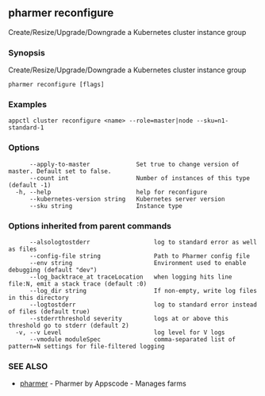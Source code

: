 ## pharmer reconfigure

Create/Resize/Upgrade/Downgrade a Kubernetes cluster instance group

### Synopsis


Create/Resize/Upgrade/Downgrade a Kubernetes cluster instance group

```
pharmer reconfigure [flags]
```

### Examples

```
appctl cluster reconfigure <name> --role=master|node --sku=n1-standard-1
```

### Options

```
      --apply-to-master             Set true to change version of master. Default set to false.
      --count int                   Number of instances of this type (default -1)
  -h, --help                        help for reconfigure
      --kubernetes-version string   Kubernetes server version
      --sku string                  Instance type
```

### Options inherited from parent commands

```
      --alsologtostderr                  log to standard error as well as files
      --config-file string               Path to Pharmer config file
      --env string                       Environment used to enable debugging (default "dev")
      --log_backtrace_at traceLocation   when logging hits line file:N, emit a stack trace (default :0)
      --log_dir string                   If non-empty, write log files in this directory
      --logtostderr                      log to standard error instead of files (default true)
      --stderrthreshold severity         logs at or above this threshold go to stderr (default 2)
  -v, --v Level                          log level for V logs
      --vmodule moduleSpec               comma-separated list of pattern=N settings for file-filtered logging
```

### SEE ALSO
* [pharmer](pharmer.md)	 - Pharmer by Appscode - Manages farms

